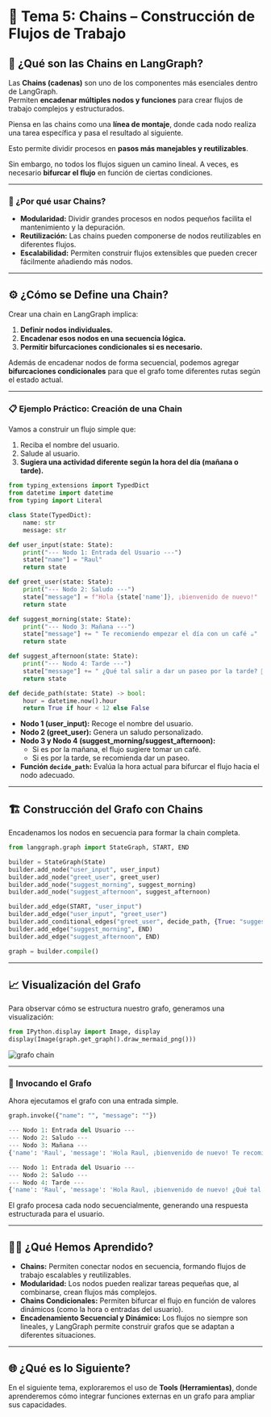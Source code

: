 # 🔗 Tema 5: Chains – Construcción de Flujos de Trabajo  

## 🚀 ¿Qué son las Chains en LangGraph?  

Las **Chains (cadenas)** son uno de los componentes más esenciales dentro de LangGraph.  
Permiten **encadenar múltiples nodos y funciones** para crear flujos de trabajo complejos y estructurados.  

Piensa en las chains como una **línea de montaje**, donde cada nodo realiza una tarea específica y pasa el resultado al siguiente.  

Esto permite dividir procesos en **pasos más manejables y reutilizables**. 

Sin embargo, no todos los flujos siguen un camino lineal. A veces, es necesario **bifurcar el flujo** en función de ciertas condiciones.  


---

### 🧠 ¿Por qué usar Chains?  

- **Modularidad:** Dividir grandes procesos en nodos pequeños facilita el mantenimiento y la depuración.  
- **Reutilización:** Las chains pueden componerse de nodos reutilizables en diferentes flujos.  
- **Escalabilidad:** Permiten construir flujos extensibles que pueden crecer fácilmente añadiendo más nodos.  

---

## ⚙️ ¿Cómo se Define una Chain?  

Crear una chain en LangGraph implica:  
1. **Definir nodos individuales.**  
2. **Encadenar esos nodos en una secuencia lógica.**  
3. **Permitir bifurcaciones condicionales si es necesario.**  

Además de encadenar nodos de forma secuencial, podemos agregar **bifurcaciones condicionales** para que el grafo tome diferentes rutas según el estado actual.  

---

### 📋 Ejemplo Práctico: Creación de una Chain  

Vamos a construir un flujo simple que:  
1. Reciba el nombre del usuario.  
2. Salude al usuario.  
3. **Sugiera una actividad diferente según la hora del día (mañana o tarde).**  
 
```python
from typing_extensions import TypedDict
from datetime import datetime
from typing import Literal

class State(TypedDict):
    name: str
    message: str

def user_input(state: State):
    print("--- Nodo 1: Entrada del Usuario ---")
    state["name"] = "Raul"
    return state

def greet_user(state: State):
    print("--- Nodo 2: Saludo ---")
    state["message"] = f"Hola {state['name']}, ¡bienvenido de nuevo!"
    return state

def suggest_morning(state: State):
    print("--- Nodo 3: Mañana ---")
    state["message"] += " Te recomiendo empezar el día con un café ☕️"
    return state

def suggest_afternoon(state: State):
    print("--- Nodo 4: Tarde ---")
    state["message"] += " ¿Qué tal salir a dar un paseo por la tarde? 🚶‍♂️"
    return state

def decide_path(state: State) -> bool:
    hour = datetime.now().hour
    return True if hour < 12 else False
``` 

- **Nodo 1 (user_input):** Recoge el nombre del usuario.  
- **Nodo 2 (greet_user):** Genera un saludo personalizado.  
- **Nodo 3 y Nodo 4 (suggest_morning/suggest_afternoon):**  
    - Si es por la mañana, el flujo sugiere tomar un café.  
    - Si es por la tarde, se recomienda dar un paseo.  
- **Función `decide_path`:** Evalúa la hora actual para bifurcar el flujo hacia el nodo adecuado.   

---

## 🏗️ Construcción del Grafo con Chains  

Encadenamos los nodos en secuencia para formar la chain completa.  
```python
from langgraph.graph import StateGraph, START, END

builder = StateGraph(State)
builder.add_node("user_input", user_input)
builder.add_node("greet_user", greet_user)
builder.add_node("suggest_morning", suggest_morning)
builder.add_node("suggest_afternoon", suggest_afternoon)

builder.add_edge(START, "user_input")
builder.add_edge("user_input", "greet_user")
builder.add_conditional_edges("greet_user", decide_path, {True: "suggest_morning", False: "suggest_afternoon"})
builder.add_edge("suggest_morning", END)
builder.add_edge("suggest_afternoon", END)

graph = builder.compile()
```

---

## 📈 Visualización del Grafo  

Para observar cómo se estructura nuestro grafo, generamos una visualización:  
```python  
from IPython.display import Image, display
display(Image(graph.get_graph().draw_mermaid_png()))
```  

![grafo chain](../assets/img/curso1/tema5/image.png)

---

### 🚀 Invocando el Grafo  

Ahora ejecutamos el grafo con una entrada simple.  
```python
graph.invoke({"name": "", "message": ""})
``` 

```python title="Resultado 1"
--- Nodo 1: Entrada del Usuario ---
--- Nodo 2: Saludo ---
--- Nodo 3: Mañana ---
{'name': 'Raul', 'message': 'Hola Raul, ¡bienvenido de nuevo! Te recomiendo empezar el día con un café ☕️'}
```
```python title="Resultado 2"
--- Nodo 1: Entrada del Usuario ---
--- Nodo 2: Saludo ---
--- Nodo 4: Tarde ---
{'name': 'Raul', 'message': 'Hola Raul, ¡bienvenido de nuevo! ¿Qué tal salir a dar un paseo por la tarde? 🚶‍♂️'}
```


El grafo procesa cada nodo secuencialmente, generando una respuesta estructurada para el usuario.  

---

## 🧑‍🏫 ¿Qué Hemos Aprendido?  

- **Chains:** Permiten conectar nodos en secuencia, formando flujos de trabajo escalables y reutilizables.  
- **Modularidad:** Los nodos pueden realizar tareas pequeñas que, al combinarse, crean flujos más complejos.  
- **Chains Condicionales:** Permiten bifurcar el flujo en función de valores dinámicos (como la hora o entradas del usuario).  
- **Encadenamiento Secuencial y Dinámico:** Los flujos no siempre son lineales, y LangGraph permite construir grafos que se adaptan a diferentes situaciones.  


---

## 🌐 ¿Qué es lo Siguiente?  

En el siguiente tema, exploraremos el uso de **Tools (Herramientas)**, donde aprenderemos cómo integrar funciones externas en un grafo para ampliar sus capacidades.  
